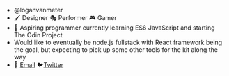 - @loganvanmeter
- 🖌️ Designer 🎭 Performer 🎮 Gamer 
- 🌱 Aspiring programmer currently learning ES6 JavaScript and starting The Odin Project
- Would like to eventually be node.js fullstack with React framework being the goal, but expecting to pick up some other tools for the kit along the way
- 📧 [Email](mailto:vanmeterlj@gmail.com) 🐦[Twitter](https://twitter.com/LoganJVanMeter)

<!---
loganvanmeter/loganvanmeter is a ✨ special ✨ repository because its `README.md` (this file) appears on your GitHub profile.
You can click the Preview link to take a look at your changes.
--->
